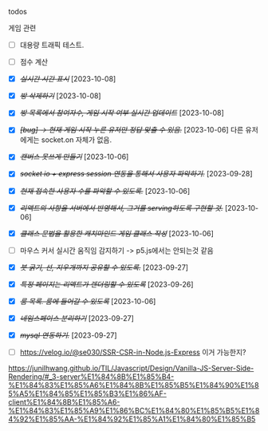 todos

게임 관련

- [ ] 대용량 트래픽 테스트.

- [ ] 점수 계산

* [x] ~~_실시간 시간 표시_~~ [2023-10-08]

* [x] ~~_방 삭제하기_~~ [2023-10-08]

* [x] ~~_방 목록에서 참여자수, 게임 시작 여부 실시간 업데이트_~~ [2023-10-08]

- [x] ~~_[bug] -> 현재 게임 시작 누른 유저만 정답 맞출 수 있음._~~ [2023-10-06]
      다른 유저에게는 socket.on 자체가 없음.

* [x] ~~_캔버스 못쓰게 만들기_~~ [2023-10-06]

* [x] ~~_socket io + express session 연동을 통해서 사용자 파악하기._~~ [2023-09-28]

- [x] ~~_현재 접속한 사용자 수를 파악할 수 있도록._~~ [2023-10-06]

- [x] ~~_리액트의 사항을 서버에서 반영해서, 그거를 serving하도록 구현할 것._~~ [2023-10-06]

* [x] ~~_클래스 문법을 활용한 캐치마인드 게임 클래스 작성_~~ [2023-10-06]

* [ ] 마우스 커서 실시간 움직임 감지하기 -> p5.js에서는 안되는것 같음

* [x] ~~_붓 굵기, 선, 지우개까지 공유할 수 있도록._~~ [2023-09-27]

- [x] ~~_특정 페이지는 리액트가 렌더링할 수 있도록_~~ [2023-09-26]

- [x] ~~_룸 목록. 룸에 들어갈 수 있도록_~~ [2023-10-06]

- [x] ~~_네임스페이스 분리하기_~~ [2023-09-27]

- [x] ~~_mysql 연동하기._~~ [2023-09-27]

- [ ] https://velog.io/@se030/SSR-CSR-in-Node.js-Express
      이거 가능한지?

https://junilhwang.github.io/TIL/Javascript/Design/Vanilla-JS-Server-Side-Rendering/#_3-server%E1%84%8B%E1%85%B4-%E1%84%83%E1%85%A6%E1%84%8B%E1%85%B5%E1%84%90%E1%85%A5%E1%84%85%E1%85%B3%E1%86%AF-client%E1%84%8B%E1%85%A6-%E1%84%83%E1%85%A9%E1%86%BC%E1%84%80%E1%85%B5%E1%84%92%E1%85%AA-%E1%84%92%E1%85%A1%E1%84%80%E1%85%B5
